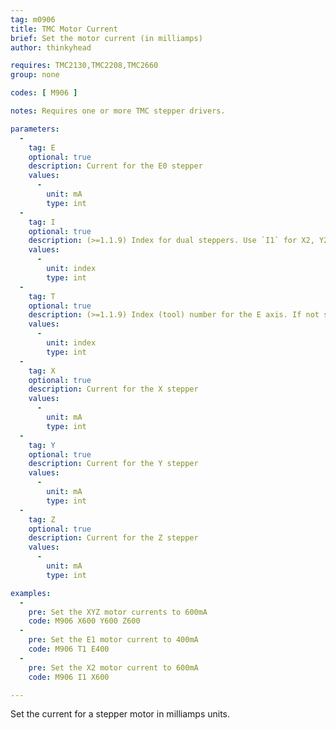 ```yaml
---
tag: m0906
title: TMC Motor Current
brief: Set the motor current (in milliamps)
author: thinkyhead

requires: TMC2130,TMC2208,TMC2660
group: none

codes: [ M906 ]

notes: Requires one or more TMC stepper drivers.

parameters:
  -
    tag: E
    optional: true
    description: Current for the E0 stepper
    values:
      -
        unit: mA
        type: int
  -
    tag: I
    optional: true
    description: (>=1.1.9) Index for dual steppers. Use `I1` for X2, Y2, and/or Z2.
    values:
      -
        unit: index
        type: int
  -
    tag: T
    optional: true
    description: (>=1.1.9) Index (tool) number for the E axis. If not specified, the E0 extruder.
    values:
      -
        unit: index
        type: int
  -
    tag: X
    optional: true
    description: Current for the X stepper
    values:
      -
        unit: mA
        type: int
  -
    tag: Y
    optional: true
    description: Current for the Y stepper
    values:
      -
        unit: mA
        type: int
  -
    tag: Z
    optional: true
    description: Current for the Z stepper
    values:
      -
        unit: mA
        type: int

examples:
  -
    pre: Set the XYZ motor currents to 600mA
    code: M906 X600 Y600 Z600
  -
    pre: Set the E1 motor current to 400mA
    code: M906 T1 E400
  -
    pre: Set the X2 motor current to 600mA
    code: M906 I1 X600

---
```


Set the current for a stepper motor in milliamps units.
